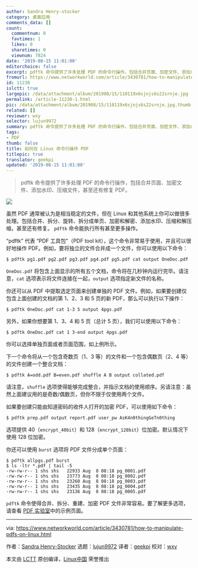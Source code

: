 ```yaml
---
author: Sandra Henry-stocker
category: 桌面应用
comments_data: []
count:
  commentnum: 0
  favtimes: 1
  likes: 0
  sharetimes: 0
  viewnum: 7824
date: '2019-08-15 11:01:00'
editorchoice: false
excerpt: pdftk 命令提供了许多处理 PDF 的命令行操作，包括合并页面、加密文件、添加水印、压缩文件，甚至还有修复 PDF。
fromurl: https://www.networkworld.com/article/3430781/how-to-manipulate-pdfs-on-linux.html
id: 11230
islctt: true
largepic: /data/attachment/album/201908/15/110119x6sjnjs6s22srnje.jpg
permalink: /article-11230-1.html
pic: /data/attachment/album/201908/15/110119x6sjnjs6s22srnje.jpg.thumb.jpg
related: []
reviewer: wxy
selector: lujun9972
summary: pdftk 命令提供了许多处理 PDF 的命令行操作，包括合并页面、加密文件、添加水印、压缩文件，甚至还有修复 PDF。
tags:
- PDF
thumb: false
title: 如何在 Linux 命令行操作 PDF
titlepic: true
translator: geekpi
updated: '2019-08-15 11:01:00'
---
```



> 
> pdftk 命令提供了许多处理 PDF 的命令行操作，包括合并页面、加密文件、添加水印、压缩文件，甚至还有修复 PDF。
> 
> 
> 


![](/data/attachment/album/201908/15/110119x6sjnjs6s22srnje.jpg)


虽然 PDF 通常被认为是相当稳定的文件，但在 Linux 和其他系统上你可以做很多处理。包括合并、拆分、旋转、拆分成单页、加密和解密、添加水印、压缩和解压缩，甚至还有修复。 `pdftk` 命令能执行所有甚至更多操作。


“pdftk” 代表 “PDF 工具包”（PDF tool kit），这个命令非常易于使用，并且可以很好地操作 PDF。例如，要将独立的文件合并成一个文件，你可以使用以下命令：



```
$ pdftk pg1.pdf pg2.pdf pg3.pdf pg4.pdf pg5.pdf cat output OneDoc.pdf
```

`OneDoc.pdf` 将包含上面显示的所有五个文档，命令将在几秒钟内运行完毕。请注意，`cat` 选项表示将文件连接在一起，`output` 选项指定新文件的名称。


你还可以从 PDF 中提取选定页面来创建单独的 PDF 文件。例如，如果要创建仅包含上面创建的文档的第 1、2、3 和 5 页的新 PDF，那么可以执行以下操作：



```
$ pdftk OneDoc.pdf cat 1-3 5 output 4pgs.pdf
```

另外，如果你想要第 1、3、4 和 5 页（总计 5 页），我们可以使用以下命令：



```
$ pdftk OneDoc.pdf cat 1 3-end output 4pgs.pdf
```

你可以选择单独页面或者页面范围，如上例所示。


下一个命令将从一个包含奇数页（1、3 等）的文件和一个包含偶数页（2、4 等）的文件创建一个整合文档：



```
$ pdftk A=odd.pdf B=even.pdf shuffle A B output collated.pdf
```

请注意，`shuffle` 选项使得能够完成整合，并指示文档的使用顺序。另请注意：虽然上面建议用的是奇数/偶数页，但你不限于仅使用两个文件。


如果要创建只能由知道密码的收件人打开的加密 PDF，可以使用如下命令：



```
$ pdftk prep.pdf output report.pdf user_pw AsK4n0thingGeTn0thing
```

选项提供 40（`encrypt_40bit`）和 128（`encrypt_128bit`）位加密。默认情况下使用 128 位加密。


你还可以使用 `burst` 选项将 PDF 文件分成单个页面：



```
$ pdftk allpgs.pdf burst
$ ls -ltr *.pdf | tail -5
-rw-rw-r-- 1 shs shs   22933 Aug  8 08:18 pg_0001.pdf
-rw-rw-r-- 1 shs shs   23773 Aug  8 08:18 pg_0002.pdf
-rw-rw-r-- 1 shs shs   23260 Aug  8 08:18 pg_0003.pdf
-rw-rw-r-- 1 shs shs   23435 Aug  8 08:18 pg_0004.pdf
-rw-rw-r-- 1 shs shs   23136 Aug  8 08:18 pg_0005.pdf
```

`pdftk` 命令使得合并、拆分、重建、加密 PDF 文件非常容易。要了解更多选项，请查看 [PDF 实验室](https://www.pdflabs.com/docs/pdftk-cli-examples/)中的示例页面。




---


via: <https://www.networkworld.com/article/3430781/how-to-manipulate-pdfs-on-linux.html>


作者：[Sandra Henry-Stocker](https://www.networkworld.com/author/Sandra-Henry_Stocker/) 选题：[lujun9972](https://github.com/lujun9972) 译者：[geekpi](https://github.com/geekpi) 校对：[wxy](https://github.com/wxy)


本文由 [LCTT](https://github.com/LCTT/TranslateProject) 原创编译，[Linux中国](https://linux.cn/) 荣誉推出